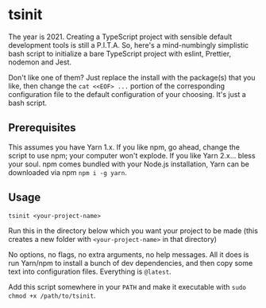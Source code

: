 # tsinit

The year is 2021. Creating a TypeScript project with sensible default development tools is still a P.I.T.A. So, here's a mind-numbingly simplistic bash script to initialize a bare TypeScript project with eslint, Prettier, nodemon and Jest.

Don't like one of them? Just replace the install with the package(s) that you like, then change the `cat <<EOF> ...` portion of the corresponding configuration file to the default configuration of your choosing. It's just a bash script.

## Prerequisites

This assumes you have Yarn 1.x. If you like npm, go ahead, change the script to use npm; your computer won't explode. If you like Yarn 2.x... bless your soul. npm comes bundled with your Node.js installation, Yarn can be downloaded via npm `npm i -g yarn`.


## Usage
`tsinit <your-project-name>`

Run this in the directory below which you want your project to be made (this creates a new folder with `<your-project-name>` in that directory)

No options, no flags, no extra arguments, no help messages. All it does is run Yarn/npm to install a bunch of dev dependencies, and then copy some text into configuration files. Everything is `@latest`.

Add this script somewhere in your `PATH` and make it executable with `sudo chmod +x /path/to/tsinit`.


